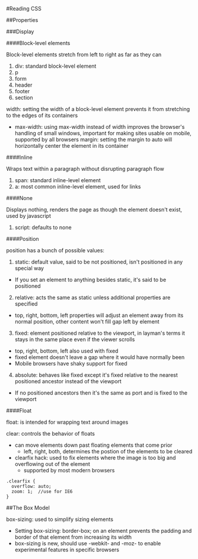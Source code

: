 #Reading CSS

##Properties

###Display

####Block-level elements

Block-level elements stretch from left to right as far as they can

1. div: standard block-level element
2. p
3. form
4. header
5. footer
6. section

width: setting the width of a block-level element prevents it from stretching to the edges of its containers
  * max-width: using max-width instead of width improves the browser's handling of small windows, important for making sites usable on mobile, supported by all browsers
margin: setting the margin to auto will horizontally center the element in its container

####Inline

Wraps text within a paragraph without disrupting paragraph flow

1. span: standard inline-level element
2. a: most common inline-level element, used for links

####None

Displays nothing, renders the page as though the element doesn't exist, used by javascript

1. script: defaults to none

####Position

position has a bunch of possible values:

1. static: default value, said to be not positioned, isn't positioned in any special way
  * If you set an element to anything besides static, it's said to be positioned
2. relative: acts the same as static unless additional properties are specified
  * top, right, bottom, left properties will adjust an element away from its normal position, other content won't fill gap left by element
3. fixed: element positioned relative to the viewport, in layman's terms it stays in the same place even if the viewer scrolls
  * top, right, bottom, left also used with fixed
  * fixed element doesn't leave a gap where it would have normally been
  * Mobile browsers have shaky support for fixed
4. absolute: behaves like fixed except it's fixed relative to the nearest positioned ancestor instead of the viewport
  * If no positioned ancestors then it's the same as port and is fixed to the viewport

####Float

float: is intended for wrapping text around images

clear: controls the behavior of floats
  * can move elements down past floating elements that come prior
    * left, right, both, determines the postion of the elements to be cleared
  * clearfix hack: used to fix elements where the image is too big and overflowing out of the element
    * supported by most modern browsers
````
.clearfix {
  overflow: auto;
  zoom: 1;  //use for IE6
}
````

##The Box Model

box-sizing: used to simplify sizing elements
  * Setting box-sizing: border-box; on an element prevents the padding and border of that element from increasing its width
  * box-sizing is new, should use -webkit- and -moz- to enable experimental features in specific browsers
  
